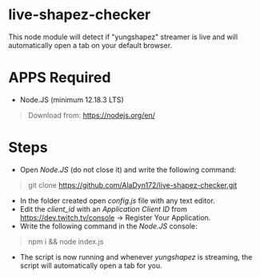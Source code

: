# live-shapez-checker
This node module will detect if "yungshapez" streamer is live and will automatically open a tab on your default browser.

# APPS Required
- Node.JS (minimum 12.18.3 LTS)
> Download from: https://nodejs.org/en/

# Steps
- Open *Node.JS* (do not close it) and write the following command:
> git clone https://github.com/AlaDyn172/live-shapez-checker.git
- In the folder created open *config.js* file with any text editor.
- Edit the *client_id* with an *Application Client ID* from https://dev.twitch.tv/console -> Register Your Application.
- Write the following command in the *Node.JS* console:
> npm i && node index.js
- The script is now running and whenever *yungshapez* is streaming, the script will automatically open a tab for you.
